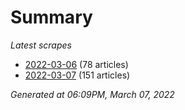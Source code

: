 # Summary
*Latest scrapes*
* [2022-03-06](https://github.com/nuuuwan/news_lk/blob/data/news_lk.2022-03-06.json) (78 articles)
* [2022-03-07](https://github.com/nuuuwan/news_lk/blob/data/news_lk.2022-03-07.json) (151 articles)

*Generated at 06:09PM, March 07, 2022*
